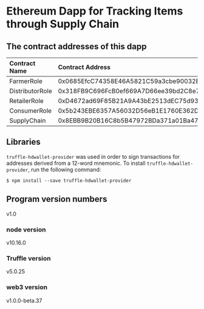 # Ethereum Dapp for Tracking Items through Supply Chain


## The contract addresses of this dapp

| Contract Name | Contract Address|
|:--------------|:----------------|
|FarmerRole|0x0685EfcC74358E46A5821C59a3cbe90032BfeF37|
|DistributorRole|0x318FB9C696FcB0ef669A7D66ee39bd2C8e77f210|
|RetailerRole|0xD4672ad69F85B21A9A43bE2513dEC75d93d6A0b0|
|ConsumerRole|0x5b243EBE6357A56032D56eB1E1760E362Df1D14C
|SupplyChain|0x8EBB9B20B16C8b5B47972BDa371a01Ba47Cb5e68|


## Libraries
`truffle-hdwallet-provider` was used in order to sign transactions for addresses derived from a 12-word mnemonic.
To install `truffle-hdwallet-provider`, run the following command:
```
$ npm install --save truffle-hdwallet-provider
```

## Program version numbers
v1.0

### node version
v10.16.0

### Truffle version
v5.0.25

### web3 version
v1.0.0-beta.37

